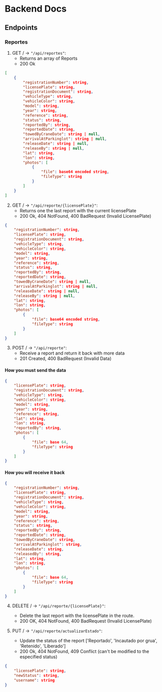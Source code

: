 # Backend Docs

## Endpoints

### Reportes

1. GET / -> `"/api/reportes"`:
	- Returns an array of Reports
    - 200 Ok
```json
[
    {
        "registrationNumber": string,
        "licensePlate": string,
        "registrationDocument": string,
        "vehicleType": string,
        "vehicleColor": string,
        "model": string,
        "year": string,
        "reference": string,
        "status": string,
        "reportedBy": string,
        "reportedDate": string,
        "towedByCraneDate": string | null,
        "arrivalAtParkinglot": string | null,
        "releaseDate": string | null,
        "releaseBy": string | null,
        "lat": string,
        "lon": string,
        "photos": [
            {
                "file": base64 encoded string,
                "fileType": string
            }
        ]
    }
]
```
2. GET / -> `"/api/reporte/{licensePlate}"`:
    - Returns one the last report with the current licensePlate
    - 200 Ok, 404 NotFound, 400 BadRequest (Invalid LicensePlate)
``` json
{
    "registrationNumber": string,
    "licensePlate": string,
    "registrationDocument": string,
    "vehicleType": string,
    "vehicleColor": string,
    "model": string,
    "year": string,
    "reference": string,
    "status": string,
    "reportedBy": string,
    "reportedDate": string,
    "towedByCraneDate": string | null,
    "arrivalAtParkinglot": string | null,
    "releaseDate": string | null,
    "releaseBy": string | null,
    "lat": string,
    "lon": string,
    "photos": [
        {
            "file": base64 encoded string,
            "fileType": string
        }
    ]
}
```
3. POST / -> `"/api/reporte"`:
    - Receive a report and return it back with more data
    - 201 Created, 400 BadRequest (Invalid Data)
#### How you must send the data
```json
{
    "licensePlate": string,
    "registrationDocument": string,
    "vehicleType": string,
    "vehicleColor": string,
    "model": string,
    "year": string,
    "reference": string,
    "lat": string,
    "lon": string,
    "reportedBy": string,
    "photos": [
        {
            "file": base 64,
            "fileType": string
        }
    ]
}
```
#### How you will receive it back
```json
{
    "registrationNumber": string,
    "licensePlate": string,
    "registrationDocument": string,
    "vehicleType": string,
    "vehicleColor": string,
    "model": string,
    "year": string,
    "reference": string,
    "status": string,
    "reportedBy": string,
    "reportedDate": string,
    "towedByCraneDate": string,
    "arrivalAtParkinglot": string,
    "releaseDate": string,
    "releasedBy": string,
    "lat": string,
    "lon": string,
    "photos": [
        {
            "file": base 64,
            "fileType": string
        }
    ]
}
```
4. DELETE / -> `"/api/reporte/{licensePlate}"`:
    - Delete the last report with the licensePlate in the route.
    - 200 OK, 404 NotFound, 400 BadRequest (Invalid LicensePlate)

5. PUT / -> `"/api/reporte/actualizarEstado"`:
    - Update the status of the report ['Reportado', 'Incautado por grua', 'Retenido', 'Liberado']
    - 200 Ok, 404 NotFound, 409 Conflict (can't be modified to the especified status)
```json
{
    "licensePlate": string,
    "newStatus": string,
    "username": string
}
```